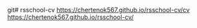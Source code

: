 git# rsschool-cv
https://chertenok567.github.io/rsschool-cv/cv
https://chertenok567.github.io/rsschool-cv/